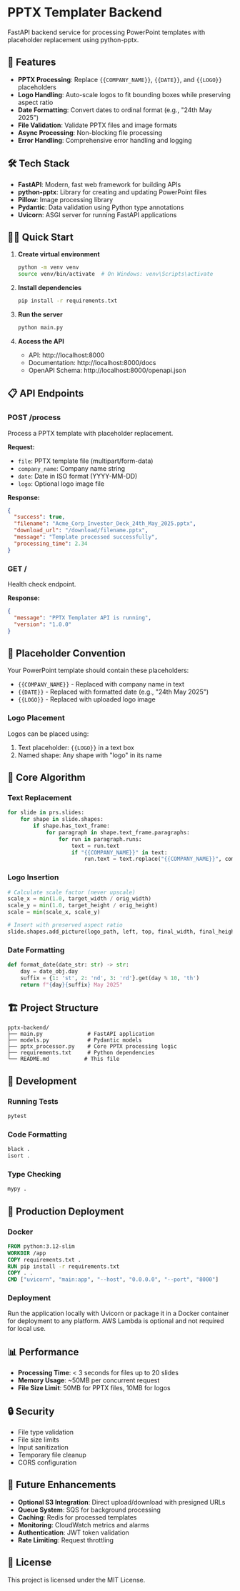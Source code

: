 # PPTX Templater Backend

FastAPI backend service for processing PowerPoint templates with placeholder replacement using python-pptx.

## 🚀 Features

- **PPTX Processing**: Replace `{{COMPANY_NAME}}`, `{{DATE}}`, and `{{LOGO}}` placeholders
- **Logo Handling**: Auto-scale logos to fit bounding boxes while preserving aspect ratio
- **Date Formatting**: Convert dates to ordinal format (e.g., "24th May 2025")
- **File Validation**: Validate PPTX files and image formats
- **Async Processing**: Non-blocking file processing
- **Error Handling**: Comprehensive error handling and logging

## 🛠️ Tech Stack

- **FastAPI**: Modern, fast web framework for building APIs
- **python-pptx**: Library for creating and updating PowerPoint files
- **Pillow**: Image processing library
- **Pydantic**: Data validation using Python type annotations
- **Uvicorn**: ASGI server for running FastAPI applications

## 🏃‍♂️ Quick Start

1. **Create virtual environment**
   ```bash
   python -m venv venv
   source venv/bin/activate  # On Windows: venv\Scripts\activate
   ```

2. **Install dependencies**
   ```bash
   pip install -r requirements.txt
   ```

3. **Run the server**
   ```bash
   python main.py
   ```

4. **Access the API**
   - API: http://localhost:8000
   - Documentation: http://localhost:8000/docs
   - OpenAPI Schema: http://localhost:8000/openapi.json

## 📋 API Endpoints

### POST /process

Process a PPTX template with placeholder replacement.

**Request:**
- `file`: PPTX template file (multipart/form-data)
- `company_name`: Company name string
- `date`: Date in ISO format (YYYY-MM-DD)
- `logo`: Optional logo image file

**Response:**
```json
{
  "success": true,
  "filename": "Acme_Corp_Investor_Deck_24th_May_2025.pptx",
  "download_url": "/download/filename.pptx",
  "message": "Template processed successfully",
  "processing_time": 2.34
}
```

### GET /

Health check endpoint.

**Response:**
```json
{
  "message": "PPTX Templater API is running",
  "version": "1.0.0"
}
```

## 🎯 Placeholder Convention

Your PowerPoint template should contain these placeholders:

- `{{COMPANY_NAME}}` - Replaced with company name in text
- `{{DATE}}` - Replaced with formatted date (e.g., "24th May 2025")
- `{{LOGO}}` - Replaced with uploaded logo image

### Logo Placement

Logos can be placed using:
1. Text placeholder: `{{LOGO}}` in a text box
2. Named shape: Any shape with "logo" in its name

## 🔧 Core Algorithm

### Text Replacement
```python
for slide in prs.slides:
    for shape in slide.shapes:
        if shape.has_text_frame:
            for paragraph in shape.text_frame.paragraphs:
                for run in paragraph.runs:
                    text = run.text
                    if "{{COMPANY_NAME}}" in text:
                        run.text = text.replace("{{COMPANY_NAME}}", company_name)
```

### Logo Insertion
```python
# Calculate scale factor (never upscale)
scale_x = min(1.0, target_width / orig_width)
scale_y = min(1.0, target_height / orig_height)
scale = min(scale_x, scale_y)

# Insert with preserved aspect ratio
slide.shapes.add_picture(logo_path, left, top, final_width, final_height)
```

### Date Formatting
```python
def format_date(date_str: str) -> str:
    day = date_obj.day
    suffix = {1: 'st', 2: 'nd', 3: 'rd'}.get(day % 10, 'th')
    return f"{day}{suffix} May 2025"
```

## 🏗️ Project Structure

```
pptx-backend/
├── main.py              # FastAPI application
├── models.py            # Pydantic models
├── pptx_processor.py    # Core PPTX processing logic
├── requirements.txt     # Python dependencies
└── README.md           # This file
```

## 🔧 Development

### Running Tests
```bash
pytest
```

### Code Formatting
```bash
black .
isort .
```

### Type Checking
```bash
mypy .
```

## 🚀 Production Deployment

### Docker
```dockerfile
FROM python:3.12-slim
WORKDIR /app
COPY requirements.txt .
RUN pip install -r requirements.txt
COPY . .
CMD ["uvicorn", "main:app", "--host", "0.0.0.0", "--port", "8000"]
```

### Deployment
Run the application locally with Uvicorn or package it in a Docker container for deployment to any platform. AWS Lambda is optional and not required for local use.

## 📊 Performance

- **Processing Time**: < 3 seconds for files up to 20 slides
- **Memory Usage**: ~50MB per concurrent request
- **File Size Limit**: 50MB for PPTX files, 10MB for logos

## 🔒 Security

- File type validation
- File size limits
- Input sanitization
- Temporary file cleanup
- CORS configuration

 ## 🔮 Future Enhancements

- **Optional S3 Integration**: Direct upload/download with presigned URLs
- **Queue System**: SQS for background processing
- **Caching**: Redis for processed templates
- **Monitoring**: CloudWatch metrics and alarms
- **Authentication**: JWT token validation
- **Rate Limiting**: Request throttling

## 📄 License

This project is licensed under the MIT License. 